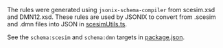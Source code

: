 The rules were generated using `jsonix-schema-compiler` from scesim.xsd and DMN12.xsd.
These rules are used by JSONIX to convert from .scesim and .dmn files into JSON in [scesimUtils.ts](../components/scesimUtils.ts).

See the `schema:scesim` and `schema:dmn` targets in [package.json](../../package.json).